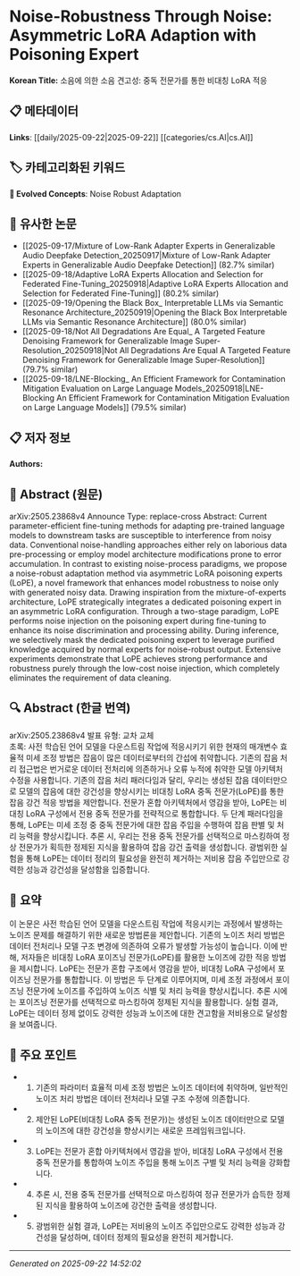 # Noise-Robustness Through Noise: Asymmetric LoRA Adaption with Poisoning Expert

**Korean Title:** 소음에 의한 소음 견고성: 중독 전문가를 통한 비대칭 LoRA 적응

## 📋 메타데이터

**Links**: [[daily/2025-09-22|2025-09-22]] [[categories/cs.AI|cs.AI]]

## 🏷️ 카테고리화된 키워드
**🚀 Evolved Concepts**: Noise Robust Adaptation

## 🔗 유사한 논문
- [[2025-09-17/Mixture of Low-Rank Adapter Experts in Generalizable Audio Deepfake Detection_20250917|Mixture of Low-Rank Adapter Experts in Generalizable Audio Deepfake Detection]] (82.7% similar)
- [[2025-09-18/Adaptive LoRA Experts Allocation and Selection for Federated Fine-Tuning_20250918|Adaptive LoRA Experts Allocation and Selection for Federated Fine-Tuning]] (80.2% similar)
- [[2025-09-19/Opening the Black Box_ Interpretable LLMs via Semantic Resonance Architecture_20250919|Opening the Black Box Interpretable LLMs via Semantic Resonance Architecture]] (80.0% similar)
- [[2025-09-18/Not All Degradations Are Equal_ A Targeted Feature Denoising Framework for Generalizable Image Super-Resolution_20250918|Not All Degradations Are Equal A Targeted Feature Denoising Framework for Generalizable Image Super-Resolution]] (79.7% similar)
- [[2025-09-18/LNE-Blocking_ An Efficient Framework for Contamination Mitigation Evaluation on Large Language Models_20250918|LNE-Blocking An Efficient Framework for Contamination Mitigation Evaluation on Large Language Models]] (79.5% similar)

## 📋 저자 정보

**Authors:** 

## 📄 Abstract (원문)

arXiv:2505.23868v4 Announce Type: replace-cross 
Abstract: Current parameter-efficient fine-tuning methods for adapting pre-trained language models to downstream tasks are susceptible to interference from noisy data. Conventional noise-handling approaches either rely on laborious data pre-processing or employ model architecture modifications prone to error accumulation. In contrast to existing noise-process paradigms, we propose a noise-robust adaptation method via asymmetric LoRA poisoning experts (LoPE), a novel framework that enhances model robustness to noise only with generated noisy data. Drawing inspiration from the mixture-of-experts architecture, LoPE strategically integrates a dedicated poisoning expert in an asymmetric LoRA configuration. Through a two-stage paradigm, LoPE performs noise injection on the poisoning expert during fine-tuning to enhance its noise discrimination and processing ability. During inference, we selectively mask the dedicated poisoning expert to leverage purified knowledge acquired by normal experts for noise-robust output. Extensive experiments demonstrate that LoPE achieves strong performance and robustness purely through the low-cost noise injection, which completely eliminates the requirement of data cleaning.

## 🔍 Abstract (한글 번역)

arXiv:2505.23868v4 발표 유형: 교차 교체  
초록: 사전 학습된 언어 모델을 다운스트림 작업에 적응시키기 위한 현재의 매개변수 효율적 미세 조정 방법은 잡음이 많은 데이터로부터의 간섭에 취약합니다. 기존의 잡음 처리 접근법은 번거로운 데이터 전처리에 의존하거나 오류 누적에 취약한 모델 아키텍처 수정을 사용합니다. 기존의 잡음 처리 패러다임과 달리, 우리는 생성된 잡음 데이터만으로 모델의 잡음에 대한 강건성을 향상시키는 비대칭 LoRA 중독 전문가(LoPE)를 통한 잡음 강건 적응 방법을 제안합니다. 전문가 혼합 아키텍처에서 영감을 받아, LoPE는 비대칭 LoRA 구성에서 전용 중독 전문가를 전략적으로 통합합니다. 두 단계 패러다임을 통해, LoPE는 미세 조정 중 중독 전문가에 대한 잡음 주입을 수행하여 잡음 판별 및 처리 능력을 향상시킵니다. 추론 시, 우리는 전용 중독 전문가를 선택적으로 마스킹하여 정상 전문가가 획득한 정제된 지식을 활용하여 잡음 강건 출력을 생성합니다. 광범위한 실험을 통해 LoPE는 데이터 정리의 필요성을 완전히 제거하는 저비용 잡음 주입만으로 강력한 성능과 강건성을 달성함을 입증합니다.

## 📝 요약

이 논문은 사전 학습된 언어 모델을 다운스트림 작업에 적응시키는 과정에서 발생하는 노이즈 문제를 해결하기 위한 새로운 방법론을 제안합니다. 기존의 노이즈 처리 방법은 데이터 전처리나 모델 구조 변경에 의존하여 오류가 발생할 가능성이 높습니다. 이에 반해, 저자들은 비대칭 LoRA 포이즈닝 전문가(LoPE)를 활용한 노이즈에 강한 적응 방법을 제시합니다. LoPE는 전문가 혼합 구조에서 영감을 받아, 비대칭 LoRA 구성에서 포이즈닝 전문가를 통합합니다. 이 방법은 두 단계로 이루어지며, 미세 조정 과정에서 포이즈닝 전문가에 노이즈를 주입하여 노이즈 식별 및 처리 능력을 향상시킵니다. 추론 시에는 포이즈닝 전문가를 선택적으로 마스킹하여 정제된 지식을 활용합니다. 실험 결과, LoPE는 데이터 정제 없이도 강력한 성능과 노이즈에 대한 견고함을 저비용으로 달성함을 보여줍니다.

## 🎯 주요 포인트

- 1. 기존의 파라미터 효율적 미세 조정 방법은 노이즈 데이터에 취약하며, 일반적인 노이즈 처리 방법은 데이터 전처리나 모델 구조 수정에 의존합니다.

- 2. 제안된 LoPE(비대칭 LoRA 중독 전문가)는 생성된 노이즈 데이터만으로 모델의 노이즈에 대한 강건성을 향상시키는 새로운 프레임워크입니다.

- 3. LoPE는 전문가 혼합 아키텍처에서 영감을 받아, 비대칭 LoRA 구성에서 전용 중독 전문가를 통합하여 노이즈 주입을 통해 노이즈 구별 및 처리 능력을 강화합니다.

- 4. 추론 시, 전용 중독 전문가를 선택적으로 마스킹하여 정규 전문가가 습득한 정제된 지식을 활용하여 노이즈에 강건한 출력을 생성합니다.

- 5. 광범위한 실험 결과, LoPE는 저비용의 노이즈 주입만으로도 강력한 성능과 강건성을 달성하며, 데이터 정제의 필요성을 완전히 제거합니다.

---

*Generated on 2025-09-22 14:52:02*